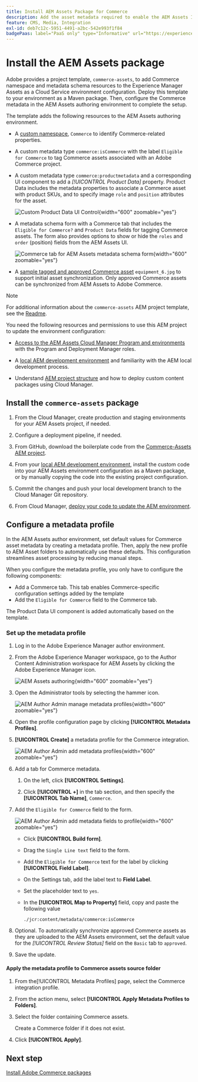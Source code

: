 ```yaml
---
title: Install AEM Assets Package for Commerce
description: Add the asset metadata required to enable the AEM Assets Integration for Commerce to synchronize assets between Adobe Commerce and Experience Manager Assets projects.
feature: CMS, Media, Integration
exl-id: deb7c12c-5951-4491-a2bc-542e993f1f84
badgePaas: label="PaaS only" type="Informative" url="https://experienceleague.adobe.com/en/docs/commerce/user-guides/product-solutions" tooltip="Applies to Adobe Commerce on Cloud projects (Adobe-managed PaaS infrastructure) and on-premises projects only."
---
```

# Install the AEM Assets package

Adobe provides a project template, `commerce-assets`, to add Commerce namespace and metadata schema resources to the Experience Manager Assets as a Cloud Service environment configuration. Deploy this template to your environment as a Maven package. Then, configure the Commerce metadata in the AEM Assets authoring environment to complete the setup.

The template adds the following resources to the AEM Assets authoring environment.

- A [custom namespace](https://github.com/ankumalh/assets-commerce/blob/main/ui.config/jcr_root/apps/commerce/config/org.apache.sling.jcr.repoinit.RepositoryInitializer~commerce-namespaces.cfg.json), `Commerce` to identify Commerce-related properties.

- A custom metadata type `commerce:isCommerce` with the label `Eligible for Commerce` to tag Commerce assets associated with an Adobe Commerce project.

- A custom metadata type `commerce:productmetadata` and a corresponding UI component to add a *[!UICONTROL Product Data]* property. Product Data includes the metadata properties to associate a Commerce asset with product SKUs, and to specify image `role` and `position` attributes for the asset.

  ![Custom Product Data UI Control](./assets/aem-commerce-sku-metadata-fields-from-template.png){width="600" zoomable="yes"}

- A metadata schema form with a Commerce tab that includes the `Eligible for Commerce?` and `Product Data` fields for tagging Commerce assets. The form also provides options to show or hide the `roles` and `order` (position) fields from the AEM Assets UI.

   ![Commerce tab for AEM Assets metadata schema form](./assets/assets-configure-metadata-schema-form-editor.png){width="600" zoomable="yes"}

- A [sample tagged and approved Commerce asset](https://github.com/ankumalh/assets-commerce/blob/main/ui.content/src/main/content/jcr_root/content/dam/wknd/en/activities/hiking/equipment_6.jpg/.content.xml) `equipment_6.jpg` to support initial asset synchronization. Only approved Commerce assets can be synchronized from AEM Assets to Adobe Commerce.

>[!NOTE]
>For additional information about the `commerce-assets` AEM project template, see the [Readme](https://github.com/ankumalh/assets-commerce).

You need the following resources and permissions to use this AEM project to update the environment configuration:

- [Access to the AEM Assets Cloud Manager Program and environments](https://experienceleague.adobe.com/en/docs/experience-manager-cloud-service/content/onboarding/journey/cloud-manager#access-sysadmin-bo) with the Program and Deployment Manager roles.

- A [local AEM development environment](https://experienceleague.adobe.com/en/docs/experience-manager-learn/cloud-service/local-development-environment-set-up/overview) and familiarity with the AEM local development process.

- Understand [AEM project structure](https://experienceleague.adobe.com/en/docs/experience-manager-cloud-service/content/implementing/developing/aem-project-content-package-structure) and how to deploy custom content packages using Cloud Manager.

## Install the `commerce-assets` package

1. From the Cloud Manager, create production and staging environments for your AEM Assets project, if needed.

1. Configure a deployment pipeline, if needed.

1. From GitHub, download the boilerplate code from the [Commerce-Assets AEM project](https://github.com/ankumalh/assets-commerce).

1. From your [local AEM development environment](https://experienceleague.adobe.com/en/docs/experience-manager-learn/cloud-service/local-development-environment-set-up/overview), install the custom code into your AEM Assets environment configuration as a Maven package, or by manually copying the code into the existing project configuration.

1. Commit the changes and push your local development branch to the Cloud Manager Git repository.

1. From Cloud Manager, [deploy your code to update the AEM environment](https://experienceleague.adobe.com/en/docs/experience-manager-cloud-service/content/implementing/using-cloud-manager/deploy-code#deploying-code-with-cloud-manager).

## Configure a metadata profile

In the AEM Assets author environment, set default values for Commerce asset metadata by creating a metadata profile. Then, apply the new profile to AEM Asset folders to automatically use these defaults. This configuration streamlines asset processing by reducing manual steps.

When you configure the metadata profile, you only have to configure the following components:

- Add a Commerce tab. This tab enables Commerce-specific configuration settings added by the template
- Add the `Eligible for Commerce` field to the Commerce tab.

The Product Data UI component is added automatically based on the template.

### Set up the metadata profile

1. Log in to the Adobe Experience Manager author environment.

1. From the Adobe Experience Manager workspace, go to the Author Content Administration workspace for AEM Assets by clicking the Adobe Experience Manager icon.

   ![AEM Assets authoring](./assets/aem-assets-authoring.png){width="600" zoomable="yes"}

1. Open the Administrator tools by selecting the hammer icon.

   ![AEM Author Admin manage metadata profiles](./assets/aem-manage-metadata-profiles.png){width="600" zoomable="yes"}

1. Open the profile configuration page by clicking **[!UICONTROL Metadata Profiles]**.

1. **[!UICONTROL Create]** a metadata profile for the Commerce integration.

   ![AEM Author Admin add metadata profiles ](./assets/aem-create-metadata-profile.png){width="600" zoomable="yes"}

1. Add a tab for Commerce metadata.

   1. On the left, click **[!UICONTROL Settings]**.

   1. Click  **[!UICONTROL +]** in the tab section, and then specify the **[!UICONTROL Tab Name]**, `Commerce`.

1. Add the `Eligible for Commerce` field to the form.

   ![AEM Author Admin add metadata fields to profile](./assets/aem-edit-metadata-profile-fields.png){width="600" zoomable="yes"}

   - Click **[!UICONTROL Build form]**.

   - Drag the `Single Line text` field to the form.

   - Add the `Eligible for Commerce` text for the label by clicking **[!UICONTROL Field Label]**.

   - On the Settings tab, add the label text to **Field Label**.

   - Set the placeholder text to `yes`.

   - In the **[!UICONTROL Map to Property]** field, copy and paste the following value

     ```terminal
     ./jcr:content/metadata/commerce:isCommerce
     ```

1. Optional. To automatically synchronize approved Commerce assets as they are uploaded to the AEM Assets environment, set the default value for the _[!UICONTROL Review Status]_ field on the `Basic` tab to `approved`.

1. Save the update.

#### Apply the metadata profile to Commerce assets source folder

   1. From the[!UICONTROL  Metadata Profiles] page, select the Commerce integration profile.

   1. From the action menu, select **[!UICONTROL Apply Metadata Profiles to Folders]**.

   1. Select the folder containing Commerce assets.

      Create a Commerce folder if it does not exist.

   1. Click **[!UICONTROL Apply]**.

## Next step

[Install Adobe Commerce packages](aem-assets-configure-commerce.md)
